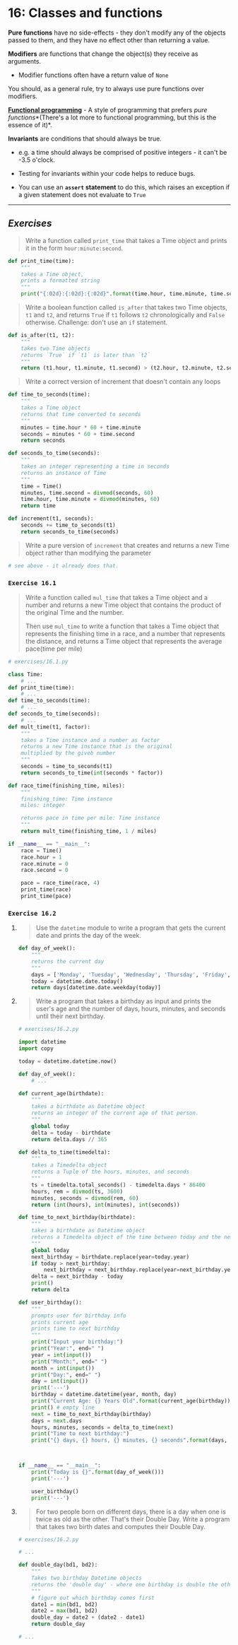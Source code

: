 # 16: Classes and functions

**Pure functions** have no side-effects - they don't modify any of the objects passed to them, and they have no effect other than returning a value.

**Modifiers** are functions that change the object(s) they receive as arguments.

* Modifier functions often have a return value of `None`

You should, as a general rule, try to always use pure functions over modifiers.

[**Functional programming**](https://en.wikipedia.org/wiki/Functional_programming) - A style of programming that prefers *pure functions**(There's a lot more to functional programming, but this is the essence of it)*.

**Invariants** are conditions that should always be true.

* e.g. a time should always be comprised of positive integers - it can't be -3.5 o'clock.

* Testing for invariants within your code helps to reduce bugs.

* You can use an **`assert` statement** to do this, which raises an exception if  a given statement does not evaluate to `True`

  

---

## *Exercises*

>Write a function called `print_time` that takes a Time object and prints it in the form `hour:minute:second`.

```python
def print_time(time):
    """
    takes a Time object,
    prints a formatted string
    """
    print("{:02d}:{:02d}:{:02d}".format(time.hour, time.minute, time.second))
```

> Write a boolean function called `is_after` that takes two Time objects, `t1` and `t2`, and returns `True` if `t1` follows `t2` chronologically and `False` otherwise. Challenge: don't use an `if` statement.

```python
def is_after(t1, t2):
    """
    takes two Time objects
    returns `True` if `t1` is later than `t2`
    """
    return (t1.hour, t1.minute, t1.second) > (t2.hour, t2.minute, t2.second)
```

> Write a correct version of increment that doesn't contain any loops

```python
def time_to_seconds(time):
    """
    takes a Time object
    returns that time converted to seconds
    """
    minutes = time.hour * 60 + time.minute
    seconds = minutes * 60 + time.second
    return seconds

def seconds_to_time(seconds):
    """
    takes an integer representing a time in seconds
    returns an instance of Time
    """
    time = Time()
    minutes, time.second = divmod(seconds, 60)
    time.hour, time.minute = divmod(minutes, 60)
    return time

def increment(t1, seconds):
    seconds += time_to_seconds(t1)
    return seconds_to_time(seconds)
```

> Write a pure version of `increment` that creates and returns a new Time object rather than modifying the parameter

```python
# see above - it already does that.
```

### `Exercise 16.1`

> Write a function called `mul_time` that takes a Time object and a number and returns a new Time object that contains the product of the original Time and the number.
>
> Then use `mul_time` to write a function that takes a Time object that represents the finishing time in a race, and a number that represents the distance, and returns a Time object that represents the average pace(time per mile)

```python
# exercises/16.1.py

class Time:
    # ...
def print_time(time):
    # ...
def time_to_seconds(time):
    # ...
def seconds_to_time(seconds):
    # ...
def mult_time(t1, factor):
    """
    takes a Time instance and a number as factor
    returns a new Time instance that is the original
    multiplied by the giveb number
    """
    seconds = time_to_seconds(t1)
    return seconds_to_time(int(seconds * factor))

def race_time(finishing_time, miles):
    """
    finishing_time: Time instance
    miles: integer

    returns pace in time per mile: Time instance
    """
    return mult_time(finishing_time, 1 / miles)

if __name__ == "__main__":
    race = Time()
    race.hour = 1
    race.minute = 0
    race.second = 0

    pace = race_time(race, 4)
    print_time(race)
    print_time(pace)

```

### `Exercise 16.2`

1. > Use the `datetime` module to write a program that gets the current date and prints the day of the week.

   ```python
   def day_of_week():
       """
       returns the current day
       """
       days = ['Monday', 'Tuesday', 'Wednesday', 'Thursday', 'Friday', 'Saturday', 'Sunday']
       today = datetime.date.today()
       return days[datetime.date.weekday(today)]
   ```

2. > Write a program that takes a birthday as input and prints the user's age and the number of days, hours, minutes, and seconds until their next birthday.

   ```python
   # exercises/16.2.py
   
   import datetime
   import copy
   
   today = datetime.datetime.now()
   
   def day_of_week():
       # ...
   
   def current_age(birthdate):
       """
       takes a birthdate as Datetime object
       returns an integer of the current age of that person.
       """
       global today
       delta = today - birthdate
       return delta.days // 365
   
   def delta_to_time(timedelta):
       """
       takes a Timedelta object
       returns a Tuple of the hours, minutes, and seconds
       """
       ts = timedelta.total_seconds() - timedelta.days * 86400
       hours, rem = divmod(ts, 3600)
       minutes, seconds = divmod(rem, 60)
       return (int(hours), int(minutes), int(seconds))
   
   def time_to_next_birthday(birthdate):
       """
       takes a birthdate as Datetime object
       returns a Timedelta object of the time between today and the next birthday
       """
       global today
       next_birthday = birthdate.replace(year=today.year)
       if today > next_birthday:
           next_birthday = next_birthday.replace(year=next_birthday.year+1)
       delta = next_birthday - today
       print()
       return delta
   
   def user_birthday():
       """
       prompts user for birthday info
       prints current age
       prints time to next birthday
       """
       print("Input your birthday:")
       print("Year:", end=" ")
       year = int(input())
       print("Month:", end=" ")
       month = int(input())
       print("Day:", end=" ")
       day = int(input())
       print('---')
       birthday = datetime.datetime(year, month, day)
       print("Current Age: {} Years Old".format(current_age(birthday)))
       print() # empty line
       next = time_to_next_birthday(birthday)
       days = next.days
       hours, minutes, seconds = delta_to_time(next)
       print("Time to next birthday:")
       print("{} days, {} hours, {} minutes, {} seconds".format(days, hours, minutes, seconds))
   
   
   
   if __name__ == "__main__":
       print("Today is {}".format(day_of_week()))
       print('---')
   
       user_birthday()
       print('---')
   
   ```

3. > For two people born on different days, there is a day when one is twice as old as the other. That's their Double Day. Write a program that takes two birth dates and computes their Double Day.

   ```python
   # exercises/16.2.py
   
   # ...
   
   def double_day(bd1, bd2):
       """
       Takes two birthday Datetime objects
       returns the 'double day' - where one birthday is double the other
       """
       # figure out which birthday comes first
       date1 = min(bd1, bd2)
       date2 = max(bd1, bd2)
       double_day = date2 + (date2 - date1)
       return double_day
   
   # ...
   
   ```